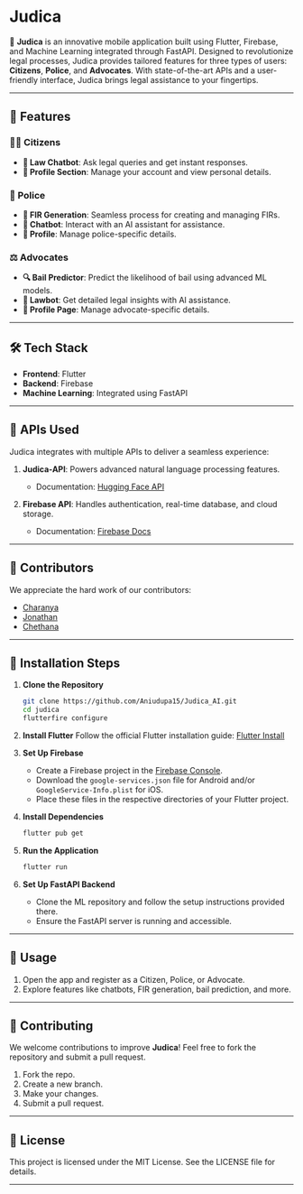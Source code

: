 # Judica

🚀 **Judica** is an innovative mobile application built using Flutter, Firebase, and Machine Learning integrated through FastAPI. Designed to revolutionize legal processes, Judica provides tailored features for three types of users: **Citizens**, **Police**, and **Advocates**. With state-of-the-art APIs and a user-friendly interface, Judica brings legal assistance to your fingertips.

---

## 🌟 Features

### 👨‍💼 Citizens
- **🤖 Law Chatbot**: Ask legal queries and get instant responses.
- **👤 Profile Section**: Manage your account and view personal details.

### 👮 Police
- **📜 FIR Generation**: Seamless process for creating and managing FIRs.
- **🤖 Chatbot**: Interact with an AI assistant for assistance.
- **👤 Profile**: Manage police-specific details.

### ⚖️ Advocates
- **🔍 Bail Predictor**: Predict the likelihood of bail using advanced ML models.
- **🤖 Lawbot**: Get detailed legal insights with AI assistance.
- **👤 Profile Page**: Manage advocate-specific details.

---

## 🛠️ Tech Stack
- **Frontend**: Flutter
- **Backend**: Firebase
- **Machine Learning**: Integrated using FastAPI

---

## 🤖 APIs Used
Judica integrates with multiple APIs to deliver a seamless experience:

1. **Judica-API**: Powers advanced natural language processing features. 
   - Documentation: [Hugging Face API](https://github.com/Aniudupa15/Judica-API.git)

2. **Firebase API**: Handles authentication, real-time database, and cloud storage.
   - Documentation: [Firebase Docs](https://firebase.google.com/docs)

---

## 👥 Contributors
We appreciate the hard work of our contributors:
- [Charanya](https://github.com/kcharanya20)
- [Jonathan](https://github.com/Jonathan-Dsouza1)
- [Chethana](https://github.com/ChethanaGwda)

---

## 🚀 Installation Steps

1. **Clone the Repository**
   ```bash
   git clone https://github.com/Aniudupa15/Judica_AI.git
   cd judica
   flutterfire configure
   ```

2. **Install Flutter**
   Follow the official Flutter installation guide: [Flutter Install](https://flutter.dev/docs/get-started/install)

3. **Set Up Firebase**
   - Create a Firebase project in the [Firebase Console](https://console.firebase.google.com/).
   - Download the `google-services.json` file for Android and/or `GoogleService-Info.plist` for iOS.
   - Place these files in the respective directories of your Flutter project.

4. **Install Dependencies**
   ```bash
   flutter pub get
   ```

5. **Run the Application**
   ```bash
   flutter run
   ```

6. **Set Up FastAPI Backend**
   - Clone the ML repository and follow the setup instructions provided there.
   - Ensure the FastAPI server is running and accessible.

---

## 📖 Usage
1. Open the app and register as a Citizen, Police, or Advocate.
2. Explore features like chatbots, FIR generation, bail prediction, and more.

---

## 🤝 Contributing
We welcome contributions to improve **Judica**! Feel free to fork the repository and submit a pull request.

1. Fork the repo.
2. Create a new branch.
3. Make your changes.
4. Submit a pull request.

---

## 📜 License
This project is licensed under the MIT License. See the LICENSE file for details.

---
